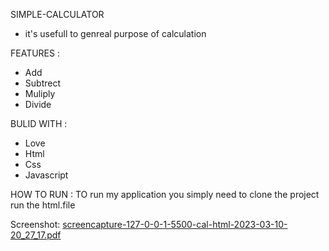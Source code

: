 SIMPLE-CALCULATOR
*  it's usefull to genreal purpose of calculation


FEATURES :
* Add
* Subtrect
* Muliply
* Divide
 
 BULID WITH :
 * Love
 * Html
 * Css
 * Javascript
 
HOW TO RUN :
TO run my application you simply need to clone the project run the html.file

Screenshot: 
[screencapture-127-0-0-1-5500-cal-html-2023-03-10-20_27_17.pdf](https://github.com/RagunathRa/Calculator/files/10944297/screencapture-127-0-0-1-5500-cal-html-2023-03-10-20_27_17.pdf)
